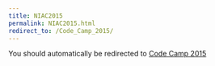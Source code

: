 ```yaml
---
title: NIAC2015
permalink: NIAC2015.html
redirect_to: /Code_Camp_2015/
---
```


You should automatically be redirected to [Code Camp 2015](/Code_Camp_2015/)
